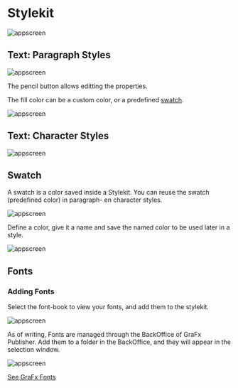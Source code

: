 # Stylekit

![appscreen](https://chilipublishdocs.imgix.net/GraFx_studio/ui_stylekit.png)

## Text: Paragraph Styles

![appscreen](https://chilipublishdocs.imgix.net/GraFx_studio/stylekit/ps1.png)

The pencil button allows editting the properties.

The fill color can be a custom color, or a predefined [swatch](/GraFx_Studio/stylekitpanel/#swatch).

![appscreen](https://chilipublishdocs.imgix.net/GraFx_studio/stylekit/selectcolor.png)


## Text: Character Styles

![appscreen](https://chilipublishdocs.imgix.net/GraFx_studio/stylekit/characterstyle.png)

## Swatch

A swatch is a color saved inside a Stylekit. You can reuse the swatch (predefined color) in paragraph- en character styles.

![appscreen](https://chilipublishdocs.imgix.net/GraFx_studio/stylekit/swatch1.png)

Define a color, give it a name and save the named color to be used later in a style.

![appscreen](https://chilipublishdocs.imgix.net/GraFx_studio/stylekit/swatch2.png)

## Fonts

### Adding Fonts

Select the font-book to view your fonts, and add them to the stylekit.

![appscreen](https://chilipublishdocs.imgix.net/GraFx_studio/stylekit/fonts.png)

As of writing, Fonts are managed through the BackOffice of GraFx Publisher.
Add them to a folder in the BackOffice, and they will appear in the selection window.

![appscreen](https://chilipublishdocs.imgix.net/GraFx_studio/stylekit/fontselection.png)


[See GraFx Fonts](/GraFx_Fonts/)